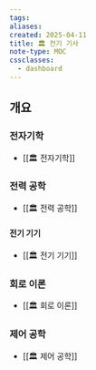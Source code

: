 ```yaml
---
tags:
aliases: 
created: 2025-04-11
title: 🏛️ 전기 기사
note-type: MOC
cssclasses:
  - dashboard
---
```


## 개요

### 전자기학

- [[🏛️ 전자기학]]

### 전력 공학

- [[🏛️ 전력 공학]]

#### 전기 기기

- [[🏛️ 전기 기기]]

### 회로 이론
- [[🏛️ 회로 이론]]

### 제어 공학
- [[🏛️ 제어 공학]]
